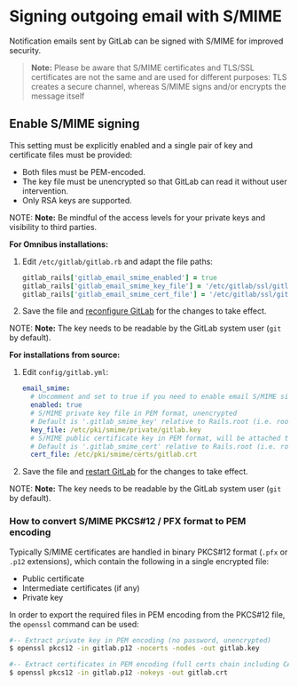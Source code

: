 # Signing outgoing email with S/MIME

Notification emails sent by GitLab can be signed with S/MIME for improved
security.

> **Note:**
Please be aware that S/MIME certificates and TLS/SSL certificates are not the
same and are used for different purposes: TLS creates a secure channel, whereas
S/MIME signs and/or encrypts the message itself

## Enable S/MIME signing

This setting must be explicitly enabled and a single pair of key and certificate
files must be provided:

- Both files must be PEM-encoded.
- The key file must be unencrypted so that GitLab can read it without user
  intervention.
- Only RSA keys are supported.

NOTE: **Note:** Be mindful of the access levels for your private keys and visibility to
third parties.

**For Omnibus installations:**

1. Edit `/etc/gitlab/gitlab.rb` and adapt the file paths:

   ```ruby
   gitlab_rails['gitlab_email_smime_enabled'] = true
   gitlab_rails['gitlab_email_smime_key_file'] = '/etc/gitlab/ssl/gitlab_smime.key'
   gitlab_rails['gitlab_email_smime_cert_file'] = '/etc/gitlab/ssl/gitlab_smime.crt'
   ```

1. Save the file and [reconfigure GitLab](restart_gitlab.md#omnibus-gitlab-reconfigure) for the changes to take effect.

NOTE: **Note:** The key needs to be readable by the GitLab system user (`git` by default).

**For installations from source:**

1. Edit `config/gitlab.yml`:

   ```yaml
   email_smime:
     # Uncomment and set to true if you need to enable email S/MIME signing (default: false)
     enabled: true
     # S/MIME private key file in PEM format, unencrypted
     # Default is '.gitlab_smime_key' relative to Rails.root (i.e. root of the GitLab app).
     key_file: /etc/pki/smime/private/gitlab.key
     # S/MIME public certificate key in PEM format, will be attached to signed messages
     # Default is '.gitlab_smime_cert' relative to Rails.root (i.e. root of the GitLab app).
     cert_file: /etc/pki/smime/certs/gitlab.crt
   ```

1. Save the file and [restart GitLab](restart_gitlab.md#installations-from-source) for the changes to take effect.

NOTE: **Note:** The key needs to be readable by the GitLab system user (`git` by default).

### How to convert S/MIME PKCS#12 / PFX format to PEM encoding

Typically S/MIME certificates are handled in binary PKCS#12 format (`.pfx` or `.p12`
extensions), which contain the following in a single encrypted file:

- Public certificate
- Intermediate certificates (if any)
- Private key

In order to export the required files in PEM encoding from the PKCS#12 file,
the `openssl` command can be used:

```bash
#-- Extract private key in PEM encoding (no password, unencrypted)
$ openssl pkcs12 -in gitlab.p12 -nocerts -nodes -out gitlab.key

#-- Extract certificates in PEM encoding (full certs chain including CA)
$ openssl pkcs12 -in gitlab.p12 -nokeys -out gitlab.crt
```
